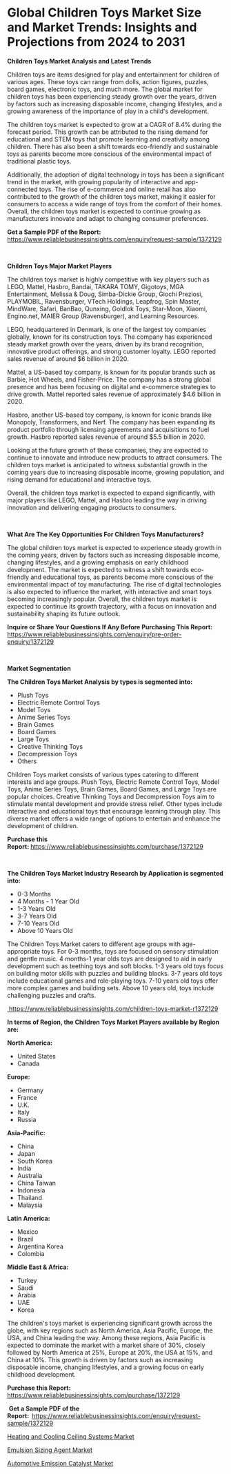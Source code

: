 <p><h1>Global Children Toys Market Size and Market Trends: Insights and Projections from 2024 to 2031</h1></p><p><strong>Children Toys Market Analysis and Latest Trends</strong></p>
<p><p>Children toys are items designed for play and entertainment for children of various ages. These toys can range from dolls, action figures, puzzles, board games, electronic toys, and much more. The global market for children toys has been experiencing steady growth over the years, driven by factors such as increasing disposable income, changing lifestyles, and a growing awareness of the importance of play in a child's development.</p><p>The children toys market is expected to grow at a CAGR of 8.4% during the forecast period. This growth can be attributed to the rising demand for educational and STEM toys that promote learning and creativity among children. There has also been a shift towards eco-friendly and sustainable toys as parents become more conscious of the environmental impact of traditional plastic toys.</p><p>Additionally, the adoption of digital technology in toys has been a significant trend in the market, with growing popularity of interactive and app-connected toys. The rise of e-commerce and online retail has also contributed to the growth of the children toys market, making it easier for consumers to access a wide range of toys from the comfort of their homes. Overall, the children toys market is expected to continue growing as manufacturers innovate and adapt to changing consumer preferences.</p></p>
<p><strong>Get a Sample PDF of the Report:&nbsp;</strong> <a href="https://www.reliablebusinessinsights.com/enquiry/request-sample/1372129">https://www.reliablebusinessinsights.com/enquiry/request-sample/1372129</a></p>
<p>&nbsp;</p>
<p><strong>Children Toys Major Market Players</strong></p>
<p><p>The children toys market is highly competitive with key players such as LEGO, Mattel, Hasbro, Bandai, TAKARA TOMY, Gigotoys, MGA Entertainment, Melissa & Doug, Simba-Dickie Group, Giochi Preziosi, PLAYMOBIL, Ravensburger, VTech Holdings, Leapfrog, Spin Master, MindWare, Safari, BanBao, Qunxing, Goldlok Toys, Star-Moon, Xiaomi, Engino.net, MAIER Group (Ravensburger), and Learning Resources.</p><p>LEGO, headquartered in Denmark, is one of the largest toy companies globally, known for its construction toys. The company has experienced steady market growth over the years, driven by its brand recognition, innovative product offerings, and strong customer loyalty. LEGO reported sales revenue of around $6 billion in 2020.</p><p>Mattel, a US-based toy company, is known for its popular brands such as Barbie, Hot Wheels, and Fisher-Price. The company has a strong global presence and has been focusing on digital and e-commerce strategies to drive growth. Mattel reported sales revenue of approximately $4.6 billion in 2020.</p><p>Hasbro, another US-based toy company, is known for iconic brands like Monopoly, Transformers, and Nerf. The company has been expanding its product portfolio through licensing agreements and acquisitions to fuel growth. Hasbro reported sales revenue of around $5.5 billion in 2020.</p><p>Looking at the future growth of these companies, they are expected to continue to innovate and introduce new products to attract consumers. The children toys market is anticipated to witness substantial growth in the coming years due to increasing disposable income, growing population, and rising demand for educational and interactive toys.</p><p>Overall, the children toys market is expected to expand significantly, with major players like LEGO, Mattel, and Hasbro leading the way in driving innovation and delivering engaging products to consumers.</p></p>
<p>&nbsp;</p>
<p><strong>What Are The Key Opportunities For Children Toys Manufacturers?</strong></p>
<p><p>The global children toys market is expected to experience steady growth in the coming years, driven by factors such as increasing disposable income, changing lifestyles, and a growing emphasis on early childhood development. The market is expected to witness a shift towards eco-friendly and educational toys, as parents become more conscious of the environmental impact of toy manufacturing. The rise of digital technologies is also expected to influence the market, with interactive and smart toys becoming increasingly popular. Overall, the children toys market is expected to continue its growth trajectory, with a focus on innovation and sustainability shaping its future outlook.</p></p>
<p><strong>Inquire or Share Your Questions If Any Before Purchasing This Report:</strong> <a href="https://www.reliablebusinessinsights.com/enquiry/pre-order-enquiry/1372129">https://www.reliablebusinessinsights.com/enquiry/pre-order-enquiry/1372129</a></p>
<p>&nbsp;</p>
<p><strong>Market Segmentation</strong></p>
<p><strong>The Children Toys Market Analysis by types is segmented into:</strong></p>
<p><ul><li>Plush Toys</li><li>Electric Remote Control Toys</li><li>Model Toys</li><li>Anime Series Toys</li><li>Brain Games</li><li>Board Games</li><li>Large Toys</li><li>Creative Thinking Toys</li><li>Decompression Toys</li><li>Others</li></ul></p>
<p><p>Children Toys market consists of various types catering to different interests and age groups. Plush Toys, Electric Remote Control Toys, Model Toys, Anime Series Toys, Brain Games, Board Games, and Large Toys are popular choices. Creative Thinking Toys and Decompression Toys aim to stimulate mental development and provide stress relief. Other types include interactive and educational toys that encourage learning through play. This diverse market offers a wide range of options to entertain and enhance the development of children.</p></p>
<p><strong>Purchase this Report:&nbsp;</strong><a href="https://www.reliablebusinessinsights.com/purchase/1372129">https://www.reliablebusinessinsights.com/purchase/1372129</a></p>
<p>&nbsp;</p>
<p><strong>The Children Toys Market Industry Research by Application is segmented into:</strong></p>
<p><ul><li>0-3 Months</li><li>4 Months - 1 Year Old</li><li>1-3 Years Old</li><li>3-7 Years Old</li><li>7-10 Years Old</li><li>Above 10 Years Old</li></ul></p>
<p><p>The Children Toys Market caters to different age groups with age-appropriate toys. For 0-3 months, toys are focused on sensory stimulation and gentle music. 4 months-1 year olds toys are designed to aid in early development such as teething toys and soft blocks. 1-3 years old toys focus on building motor skills with puzzles and building blocks. 3-7 years old toys include educational games and role-playing toys. 7-10 years old toys offer more complex games and building sets. Above 10 years old, toys include challenging puzzles and crafts.</p></p>
<p><a href="https://www.reliablebusinessinsights.com/children-toys-market-r1372129">&nbsp;https://www.reliablebusinessinsights.com/children-toys-market-r1372129</a></p>
<p><strong>In terms of Region, the Children Toys Market Players available by Region are:</strong></p>
<p>
    <p> <strong> North America: </strong>
        <ul>
            <li>United States</li>
            <li>Canada</li>
        </ul>
        </p> 
    <p> <strong> Europe: </strong>
        <ul>
            <li>Germany</li>
            <li>France</li>
            <li>U.K.</li>
            <li>Italy</li>
            <li>Russia</li>
        </ul>
        </p> 
    <p> <strong> Asia-Pacific: </strong>
        <ul>
            <li>China</li>
            <li>Japan</li>
            <li>South Korea</li>
            <li>India</li>
            <li>Australia</li>
            <li>China Taiwan</li>
            <li>Indonesia</li>
            <li>Thailand</li>
            <li>Malaysia</li>
        </ul>
        </p> 
    <p> <strong> Latin America: </strong>
        <ul>
            <li>Mexico</li>
            <li>Brazil</li>
            <li>Argentina Korea</li>
            <li>Colombia</li>
        </ul>
        </p> 
    <p> <strong> Middle East & Africa: </strong>
        <ul>
            <li>Turkey</li>
            <li>Saudi</li>
            <li>Arabia</li>
            <li>UAE</li>
            <li>Korea</li>
        </ul>
    </p>
    </p>
<p><p>The children's toys market is experiencing significant growth across the globe, with key regions such as North America, Asia Pacific, Europe, the USA, and China leading the way. Among these regions, Asia Pacific is expected to dominate the market with a market share of 30%, closely followed by North America at 25%, Europe at 20%, the USA at 15%, and China at 10%. This growth is driven by factors such as increasing disposable income, changing lifestyles, and a growing focus on early childhood development.</p></p>
<p><strong>Purchase this Report: </strong><a href="https://www.reliablebusinessinsights.com/purchase/1372129">https://www.reliablebusinessinsights.com/purchase/1372129</a></p>
<p>&nbsp;<strong>Get a Sample PDF of the Report:&nbsp;&nbsp;</strong><a href="https://www.reliablebusinessinsights.com/enquiry/request-sample/1372129">https://www.reliablebusinessinsights.com/enquiry/request-sample/1372129</a></p>
<p><strong></strong></p>
<p><p><a href="https://medium.com/@marisolking1/heating-and-cooling-ceiling-systems-market-global-market-insights-and-sales-trends-2024-to-2031-8dd69f25abb8">Heating and Cooling Ceiling Systems Market</a></p><p><a href="https://medium.com/@jjkh377/global-emulsion-sizing-agent-market-trends-insights-into-growth-opportunities-and-challenges-53d3fe839316">Emulsion Sizing Agent Market</a></p><p><a href="https://medium.com/@charlesporter2662/automotive-emission-catalyst-market-emerging-trends-and-future-prospects-for-period-from-2024-to-362de955c9b2">Automotive Emission Catalyst Market</a></p></p>